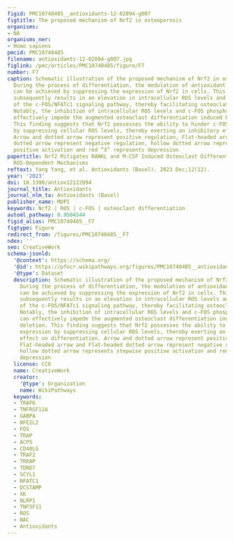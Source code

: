 ```yaml
---
figid: PMC10740485__antioxidants-12-02094-g007
figtitle: The proposed mechanism of Nrf2 in osteoporosis
organisms:
- NA
organisms_ner:
- Homo sapiens
pmcid: PMC10740485
filename: antioxidants-12-02094-g007.jpg
figlink: /pmc/articles/PMC10740485/figure/F7
number: F7
caption: Schematic illustration of the proposed mechanism of Nrf2 in osteoporosis.
  During the process of differentiation, the modulation of antioxidant enzyme expression
  can be achieved by suppressing the expression of Nrf2 in cells. This suppression
  subsequently results in an elevation in intracellular ROS levels and activation
  of the c-FOS/NFATc1 signaling pathway, thereby facilitating osteoclast differentiation.
  Notably, the inhibition of intracellular ROS levels and c-FOS phosphorylation can
  effectively impede the augmented osteoclast differentiation induced by Nrf2 deletion.
  This finding suggests that Nrf2 possesses the ability to hinder c-FOS expression
  by suppressing cellular ROS levels, thereby exerting an inhibitory effect on differentiation.
  Arrow and dotted arrow represent positive regulation, Flat-headed arrow and Flat-headed
  dotted arrow represent negative regulation, hollow dotted arrow represents stepwise
  positive activation and red “X” represents depression
papertitle: Nrf2 Mitigates RANKL and M-CSF Induced Osteoclast Differentiation via
  ROS-Dependent Mechanisms
reftext: Yang Yang, et al. Antioxidants (Basel). 2023 Dec;12(12).
year: '2023'
doi: 10.3390/antiox12122094
journal_title: Antioxidants
journal_nlm_ta: Antioxidants (Basel)
publisher_name: MDPI
keywords: Nrf2 | ROS | c-FOS | osteoclast differentiation
automl_pathway: 0.9504544
figid_alias: PMC10740485__F7
figtype: Figure
redirect_from: /figures/PMC10740485__F7
ndex: ''
seo: CreativeWork
schema-jsonld:
  '@context': https://schema.org/
  '@id': https://pfocr.wikipathways.org/figures/PMC10740485__antioxidants-12-02094-g007.html
  '@type': Dataset
  description: Schematic illustration of the proposed mechanism of Nrf2 in osteoporosis.
    During the process of differentiation, the modulation of antioxidant enzyme expression
    can be achieved by suppressing the expression of Nrf2 in cells. This suppression
    subsequently results in an elevation in intracellular ROS levels and activation
    of the c-FOS/NFATc1 signaling pathway, thereby facilitating osteoclast differentiation.
    Notably, the inhibition of intracellular ROS levels and c-FOS phosphorylation
    can effectively impede the augmented osteoclast differentiation induced by Nrf2
    deletion. This finding suggests that Nrf2 possesses the ability to hinder c-FOS
    expression by suppressing cellular ROS levels, thereby exerting an inhibitory
    effect on differentiation. Arrow and dotted arrow represent positive regulation,
    Flat-headed arrow and Flat-headed dotted arrow represent negative regulation,
    hollow dotted arrow represents stepwise positive activation and red “X” represents
    depression
  license: CC0
  name: CreativeWork
  creator:
    '@type': Organization
    name: WikiPathways
  keywords:
  - TRAF6
  - TNFRSF11A
  - GABPA
  - NFE2L2
  - FOS
  - TRAP
  - ACP5
  - CD40LG
  - TRAF2
  - TRRAP
  - TDRD7
  - SCYL1
  - NFATC1
  - DCSTAMP
  - XK
  - NLRP1
  - TNFSF11
  - ROS
  - NAC
  - Antioxidants
---
```

